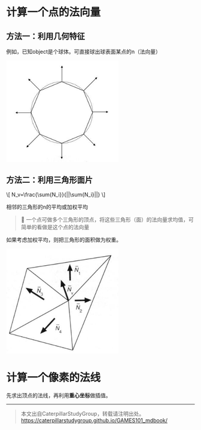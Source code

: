 # 计算一个点的法向量

## 方法一：利用几何特征

例如，已知object是个球体。可直接球出球表面某点的n（法向量）

<img src="../assets/利用几何特征.jpg" width = 300 />


## 方法二：利用三角形面片

\\[
N_v=\frac{\sum{N_i}}{||\sum{N_i}||}
\\]

相邻的三角形的n的平均或加权平均

> **&#x1F4CC;** 一个点可做多个三角形的顶点，将这些三角形（面）的法向量求均值，可简单的看做是这个点的法向量

如果考虑加权平均，则把三角形的面积做为权重。  

<img src="../assets/利用三角形.jpg" width = 300 />

# 计算一个像素的法线

先求出顶点的法线，再利用**重心坐标**做插值。

------------------------------

> 本文出自CaterpillarStudyGroup，转载请注明出处。  
> https://caterpillarstudygroup.github.io/GAMES101_mdbook/